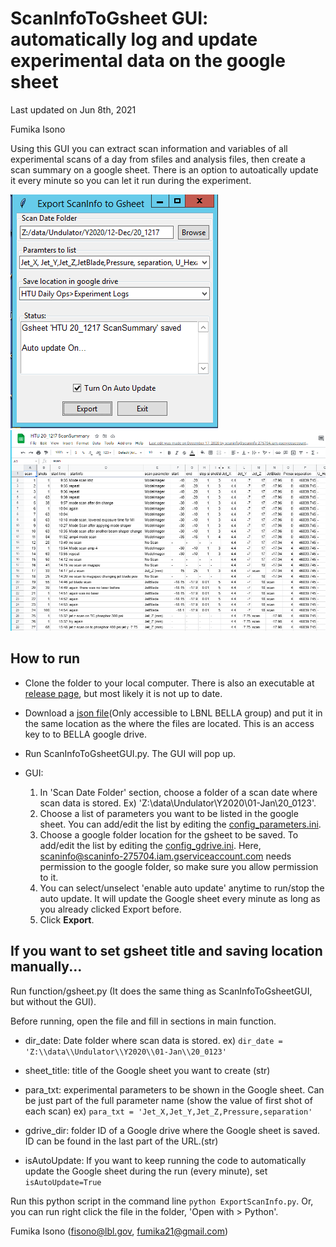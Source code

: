 # ScanInfoToGsheet GUI: automatically log and update experimental data on the google sheet

Last updated on Jun 8th, 2021

Fumika Isono

Using this GUI you can extract scan information and variables of all experimental scans of a day from sfiles and analysis files, then create a scan summary on a google sheet. There is an option to autoatically update it every minute so you can let it run during the experiment.

![example GUI](example1.png)
![example google sheet](example2.png)

## How to run

* Clone the folder to your local computer. There is also an executable at [release page](https://github.com/GEECS-BELLA/GEECS-Plugins/releases), but most likely it is not up to date.

* Download a [json file](https://drive.google.com/file/d/1q3kZ9eK_sg6X9vrSyA4xOed_7NVv9z0U/view?usp=sharing)(Only accessible to LBNL BELLA group) and put it in the same location as the where the files are located. This is an access key to to BELLA google drive.

* Run ScanInfoToGsheetGUI.py. The GUI will pop up.

* GUI: 
    1. In 'Scan Date Folder' section, choose a folder of a scan date where scan data is stored. Ex) 'Z:\\data\\Undulator\\Y2020\\01-Jan\\20_0123'. 
    2. Choose a list of parameters you want to be listed in the google sheet. You can add/edit the list by editing the [config_parameters.ini](config_parameters.ini).
    3. Choose a google folder location for the gsheet to be saved. To add/edit the list by editing the [config_gdrive.ini](config_gdrive.ini). Here, scaninfo@scaninfo-275704.iam.gserviceaccount.com needs permission to the google folder, so make sure you allow permission to it.
    4. You can select/unselect 'enable auto update' anytime to run/stop the auto update. It will update the Google sheet every minute as long as you already clicked Export before.
    5. Click **Export**.

## If you want to set gsheet title and saving location manually...
Run function/gsheet.py (It does the same thing as ScanInfoToGsheetGUI, but without the GUI).

Before running, open the file and fill in sections in main function.

* dir_date: Date folder where scan data is stored.
    ex) `dir_date = 'Z:\\data\\Undulator\\Y2020\\01-Jan\\20_0123'`
    
* sheet_title: title of the Google sheet you want to create (str)

* para_txt: experimental parameters to be shown in the Google sheet. Can be just part of the full parameter name (show the value of first shot of each scan) 
    ex) `para_txt = 'Jet_X,Jet_Y,Jet_Z,Pressure,separation'`
    
* gdrive_dir: folder ID of a Google drive where the Google sheet is saved. ID can be found in the last part of the URL.(str)

* isAutoUpdate: If you want to keep running the code to automatically update the Google sheet during the run (every minute), set `isAutoUpdate=True`

Run this python script in the command line `python ExportScanInfo.py`. Or, you can run right click the file in the folder, 'Open with > Python'.

Fumika Isono (fisono@lbl.gov, fumika21@gmail.com)
